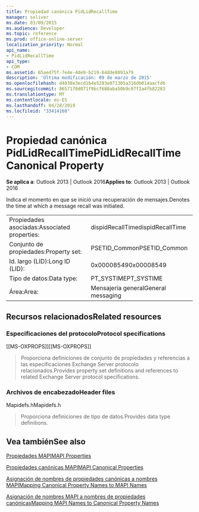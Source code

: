 ```yaml
---
title: Propiedad canónica PidLidRecallTime
manager: soliver
ms.date: 03/09/2015
ms.audience: Developer
ms.topic: reference
ms.prod: office-online-server
localization_priority: Normal
api_name:
- PidLidRecallTime
api_type:
- COM
ms.assetid: 65aed75f-7e4e-4de9-b219-64dde8891a79
description: 'Última modificación: 09 de marzo de 2015'
ms.openlocfilehash: d4038e3ecd1b4e5283e071305a316db014aacfd6
ms.sourcegitcommit: 8657170d071f9bcf680aba50b9c07f2a4fb82283
ms.translationtype: MT
ms.contentlocale: es-ES
ms.lasthandoff: 04/28/2019
ms.locfileid: "33414168"
---
```

# <a name="pidlidrecalltime-canonical-property"></a><span data-ttu-id="20275-103">Propiedad canónica PidLidRecallTime</span><span class="sxs-lookup"><span data-stu-id="20275-103">PidLidRecallTime Canonical Property</span></span>

  
  
<span data-ttu-id="20275-104">**Se aplica a**: Outlook 2013 | Outlook 2016</span><span class="sxs-lookup"><span data-stu-id="20275-104">**Applies to**: Outlook 2013 | Outlook 2016</span></span> 
  
<span data-ttu-id="20275-105">Indica el momento en que se inició una recuperación de mensajes.</span><span class="sxs-lookup"><span data-stu-id="20275-105">Denotes the time at which a message recall was initiated.</span></span>
  
|||
|:-----|:-----|
|<span data-ttu-id="20275-106">Propiedades asociadas:</span><span class="sxs-lookup"><span data-stu-id="20275-106">Associated properties:</span></span>  <br/> |<span data-ttu-id="20275-107">dispidRecallTime</span><span class="sxs-lookup"><span data-stu-id="20275-107">dispidRecallTime</span></span>  <br/> |
|<span data-ttu-id="20275-108">Conjunto de propiedades:</span><span class="sxs-lookup"><span data-stu-id="20275-108">Property set:</span></span>  <br/> |<span data-ttu-id="20275-109">PSETID_Common</span><span class="sxs-lookup"><span data-stu-id="20275-109">PSETID_Common</span></span>  <br/> |
|<span data-ttu-id="20275-110">Id. largo (LID):</span><span class="sxs-lookup"><span data-stu-id="20275-110">Long ID (LID):</span></span>  <br/> |<span data-ttu-id="20275-111">0x00008549</span><span class="sxs-lookup"><span data-stu-id="20275-111">0x00008549</span></span>  <br/> |
|<span data-ttu-id="20275-112">Tipo de datos:</span><span class="sxs-lookup"><span data-stu-id="20275-112">Data type:</span></span>  <br/> |<span data-ttu-id="20275-113">PT_SYSTIME</span><span class="sxs-lookup"><span data-stu-id="20275-113">PT_SYSTIME</span></span>  <br/> |
|<span data-ttu-id="20275-114">Área:</span><span class="sxs-lookup"><span data-stu-id="20275-114">Area:</span></span>  <br/> |<span data-ttu-id="20275-115">Mensajería general</span><span class="sxs-lookup"><span data-stu-id="20275-115">General messaging</span></span>  <br/> |
   
## <a name="related-resources"></a><span data-ttu-id="20275-116">Recursos relacionados</span><span class="sxs-lookup"><span data-stu-id="20275-116">Related resources</span></span>

### <a name="protocol-specifications"></a><span data-ttu-id="20275-117">Especificaciones del protocolo</span><span class="sxs-lookup"><span data-stu-id="20275-117">Protocol specifications</span></span>

<span data-ttu-id="20275-118">[[MS-OXPROPS]]</span><span class="sxs-lookup"><span data-stu-id="20275-118">[[MS-OXPROPS]]</span></span> 
  
> <span data-ttu-id="20275-119">Proporciona definiciones de conjunto de propiedades y referencias a las especificaciones Exchange Server protocolo relacionados.</span><span class="sxs-lookup"><span data-stu-id="20275-119">Provides property set definitions and references to related Exchange Server protocol specifications.</span></span>
    
### <a name="header-files"></a><span data-ttu-id="20275-120">Archivos de encabezado</span><span class="sxs-lookup"><span data-stu-id="20275-120">Header files</span></span>

<span data-ttu-id="20275-121">Mapidefs.h</span><span class="sxs-lookup"><span data-stu-id="20275-121">Mapidefs.h</span></span>
  
> <span data-ttu-id="20275-122">Proporciona definiciones de tipo de datos.</span><span class="sxs-lookup"><span data-stu-id="20275-122">Provides data type definitions.</span></span>
    
## <a name="see-also"></a><span data-ttu-id="20275-123">Vea también</span><span class="sxs-lookup"><span data-stu-id="20275-123">See also</span></span>



[<span data-ttu-id="20275-124">Propiedades MAPI</span><span class="sxs-lookup"><span data-stu-id="20275-124">MAPI Properties</span></span>](mapi-properties.md)
  
[<span data-ttu-id="20275-125">Propiedades canónicas MAPI</span><span class="sxs-lookup"><span data-stu-id="20275-125">MAPI Canonical Properties</span></span>](mapi-canonical-properties.md)
  
[<span data-ttu-id="20275-126">Asignación de nombres de propiedades canónicas a nombres MAPI</span><span class="sxs-lookup"><span data-stu-id="20275-126">Mapping Canonical Property Names to MAPI Names</span></span>](mapping-canonical-property-names-to-mapi-names.md)
  
[<span data-ttu-id="20275-127">Asignación de nombres MAPI a nombres de propiedades canónicas</span><span class="sxs-lookup"><span data-stu-id="20275-127">Mapping MAPI Names to Canonical Property Names</span></span>](mapping-mapi-names-to-canonical-property-names.md)

